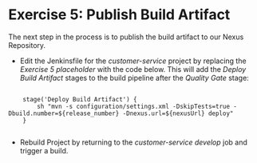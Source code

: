 # Exercise 5: Publish Build Artifact
The next step in the process is to publish the build artifact to our Nexus Repository.

* Edit the Jenkinsfile for the *customer-service* project by replacing the *Exercise 5 placeholder*  with the code below. 
  This will add the *Deploy Build Artifact* stages to the build pipeline after the *Quality Gate* stage:

```
	
	stage('Deploy Build Artifact') { 
		sh "mvn -s configuration/settings.xml -DskipTests=true -Dbuild.number=${release_number} -Dnexus.url=${nexusUrl} deploy"	 
	}
	

```

* Rebuild Project by returning to the *customer-service develop* job and trigger a build.